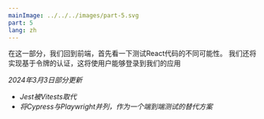 ```yaml
---
mainImage: ../../../images/part-5.svg
part: 5
lang: zh
---
```


<div class="intro">

<!-- In this part we return to the frontend, first looking at different possibilities for testing the React code.  We will also implement token based authentication which will enable users to log in to our application.-->
 在这一部分，我们回到前端，首先看一下测试React代码的不同可能性。  我们还将实现基于令牌的认证，这将使用户能够登录到我们的应用

<!-- <i>Part updated 3rd March 2024</i>
- <i>Jest replaced by Vitests</i>
- <i>Brought alongside Cypress as an alternative for Playwright End to end testing</i> -->
<i>2024年3月3日部分更新</i>
- <i>Jest被Vitests取代</i>
- <i>将Cypress与Playwright并列，作为一个端到端测试的替代方案</i>

</div>

